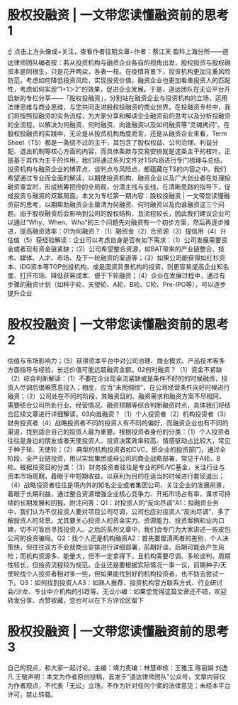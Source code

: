 # 股权投融资 | 一文带您读懂融资前的思考1

☝ 点击上方头像或+关注，查看作者往期文章~作者：蔡江天 盈科上海分所——道达律师团队编者按：若从投资机构与融资企业各自的视角出发，股权投资与股权融资本是同根生，只是花开两朵，各表一枝。在疫情背景下，投资机构更加注重风险防范，考虑如何降低投资风险，实现投资价值。融资企业也更加看重投资人的匹配性，考虑如何实现“1+1＞2”的效果，促进企业发展。于是，道达团队在无讼平台开启新的专栏分享——「股权投融资」，分别站在融资企业与投资机构的立场，运用法律思维与商业思维，与您共同走进股权投融资的商业世界。在投融资专栏中，我们将按照投融资的实务流程，为大家分享和解读企业融资前的思考以及分析投融资的全流程，以解决为何融资、何时融资、向谁融资以及如何融资等“灵魂拷问”。在股权投融资的实践中，无论是从投资机构角度而言，还是从融资企业来看，Term Sheet（TS）都是一条绕不过的主干，其包含了股权权益、公司治理、利益分配、退出机制等核心方面的内容，而具体条款与交易安排就是这条主干的枝叶。正是基于其作为主干的作用，我们将通过系列文件对TS内涵进行专门梳理与总结，投资机构与融资企业的博弈点、谈判点与风险点，都蕴藏在TS的内容之中。我们希望通过专业而全面的解读，以期使投资机构、融资企业以及广大创业者在处理投融资事宜时，形成统筹把控的全局观，分清主线与支线，在清晰思路的指导下，促成投资与融资的双赢局面。本文为专栏第一期内容：股权投融资 | 一文带您读懂融资前的思考，以期帮助融资企业厘清为何融资、何时融资以及向谁融资这三个问题。由于股权融资后会影响到公司的股权结构，且流程较长，因此我们建议企业可以通过“Why、When、Who”的三个问题先对融资有一个初步方案，然后再逐步推进，提高融资效率：01为何融资？（1）融资金（2）合资源（3）提信用（4）升估值（5）获经验解读：企业可以考虑自身是否有如下需求：（1）公司发展需要资金或者现有资金链紧缺；（2）公司希望整合资源，如BAT带来的产业链整合、技术、媒体、人才、市场、及下一轮融资的渠道等；（3）如果公司能获得如红杉资本、IDG资本等TOP创投机构，或是国资背景机构的投资，则更容易提高企业知名度、打开市场、降低获客成本、便于下轮融资；（4）企业在发展过程中，通过有步骤的融资计划（如种子轮、天使轮、A轮、B轮、C轮、Pre-IPO等），可以逐步提升企业

# 股权投融资 | 一文带您读懂融资前的思考2

估值与市场影响力；（5）获得资本平台中对公司治理、商业模式、产品技术等多方面指导与经验，长远价值可能远超融资金额。02何时融资？（1）资金不紧缺（2）综合判断解读：（1）不要在企业现金流紧缺或是条件不好的的时候融资，投资人尽调后很难愿意投入；相反，应当“未雨绸缪”，在公司经营条件向好时候进行融资；（2）公司处在不同的阶段，其融资目的、融资需求和融资方案不尽相同，需要结合公司所处行业、经营情况、融资预期等综合判断融资时点，具体我们将结合后续文章进行详细解读。03向谁融资？（1）个人投资者（2）机构投资者（3）财务投资者（4）战略投资者不同的投资人有不同的偏好，而融资企业也有不同的渠道，找到适合自己的投资人最为重要。根据投资者身份的分类：（1）个人投资者往往是身边的朋友或者天使投资人，投资决策效率较高、情感驱动占比较大，常见于种子轮、天使轮；（2）典型的机构投资者如CVC，即企业的投资部门，通过全阶段、全产业链投资，用以实现集团或母公司的商业战略部署，常见于A轮、B轮。根据投资目的分类：（3）财务投资者往往是专业的PE/VC基金，关注行业与资本市场周期，着眼于中短期收益，以获利为目的在适当的时候进行套现退出；（4）战略投资者往往是境内外的知名企业或者集团公司，关注企业的发展前景，着眼于长期利益，通过整合资源增强企业核心竞争力、开拓市场占有率，谋求可持续的长期发展和回报。附注问答：Q1：对投资人的“反向尽调”A1：投融资业务中，我们认为不仅投资人要对项目公司尽调，公司也应对投资人“反向尽调”，多了解投资人的背景。尤其要关心投资人的资金实力、资源能力、投资案例和业内口碑，切不可盲目寻找投资人。之后的系列文章中，我们会专门为大家讲述一些皮包公司的投资骗局。Q2：找个人还是机构融资A2：首先要厘清两者的差别，个人决策快，但往往双方不会就商业安排进行详细部署，前期好谈，后期可能会产生风险；而机构资源多、能量大，但不一定拿得下，且机构需要尽调、多轮谈判，周期性较长，但投资流程较为规范。企业还是要根据实际情况一事一议，前期种子/天使轮找个人投资者相对多一些，但如果能找到好的机构投资者，也不妨去尝试一下。Q3：如何找到投资人A3：如熟人推荐、投资机构官方联系方式、行业研讨会/沙龙、专业中介机构的引荐等。无讼小编：如果您觉得这篇文章还不错，欢迎转发分享、点赞收藏，您也可以在下方评论区留下

# 股权投融资 | 一文带您读懂融资前的思考3

自己的观点，和大家一起讨论。主编：靖力责编：林慧审核：王雅玉 陈丽娟 刘逸凡 王敬声明：本文为作者原创投稿，首发于“道达律师团队”公众号，文章内容仅为作者观点，不代表「无讼」立场，不作为针对任何个案的法律意见；未经本平台许可，禁止转载。

